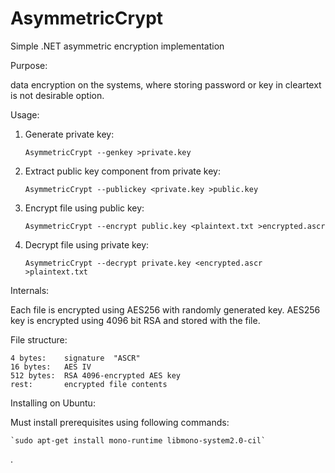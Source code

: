 AsymmetricCrypt
===============

Simple .NET asymmetric encryption implementation

Purpose:

data encryption on the systems, where storing password or key in cleartext is not desirable option.


Usage:

1. Generate private key:

    `AsymmetricCrypt --genkey >private.key`

2. Extract public key component from private key:

    `AsymmetricCrypt --publickey <private.key >public.key`

3. Encrypt file using public key:   

    `AsymmetricCrypt --encrypt public.key <plaintext.txt >encrypted.ascr`
   
4. Decrypt file using private key:

    `AsymmetricCrypt --decrypt private.key <encrypted.ascr >plaintext.txt`


Internals:

Each file is encrypted using AES256 with randomly generated key. AES256 key is encrypted using 4096
bit RSA and stored with the file.

File structure:

    4 bytes:    signature  "ASCR"
    16 bytes:   AES IV
    512 bytes:  RSA 4096-encrypted AES key
    rest:       encrypted file contents


Installing on Ubuntu:

Must install prerequisites using following commands:

    `sudo apt-get install mono-runtime libmono-system2.0-cil`

.